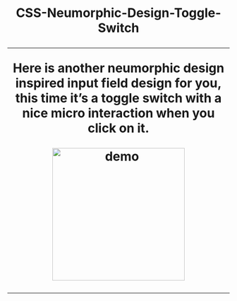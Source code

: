 #



# 




 <h1 align="center">
   CSS-Neumorphic-Design-Toggle-Switch


<p align="center">
<hr /> Here is another neumorphic design inspired input field design for you, this time it’s a toggle switch with a nice micro interaction when you click on it.
<br>

</p>

<p align="center">
  <a href="https://opensource.org/licenses/MIT">
  
 [//]: # (Add your gifs/images here:)
<div>
 <img src="https://media.giphy.com/media/f6tQOmhtggv6z2Gix4/giphy.gif" alt="demo" height="300">

<hr />
  </a>


